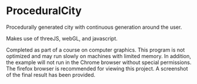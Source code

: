 # ProceduralCity
Procedurally generated city with continuous generation around the user.

Makes use of threeJS, webGL, and javascript.

Completed as part of a course on computer graphics. This program is not optimized and may run slowly on machines 
with limited memory. In addition, the example will not run in the Chrome browser without special permissions. 
The firefox browser is recommended for viewing this project. A screenshot of the final result has been provided.

